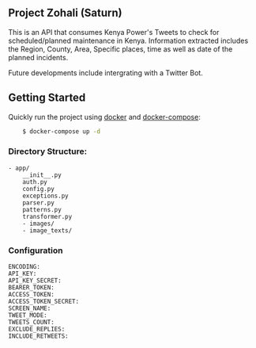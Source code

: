 ## Project Zohali (Saturn)
This is an API that consumes Kenya Power's Tweets to check for scheduled/planned maintenance in Kenya.
Information extracted includes the Region, County, Area, Specific places, time as well as date of the planned incidents.

Future developments include intergrating with a Twitter Bot.

## Getting Started
Quickly run the project using [docker](https://www.docker.com/) and
[docker-compose](https://docs.docker.com/compose/):
```bash
    $ docker-compose up -d
```

### Directory Structure:
    - app/
        __init__.py
        auth.py
        config.py
        exceptions.py
        parser.py
        patterns.py
        transformer.py
        - images/
        - image_texts/

### Configuration
    ENCODING:
    API_KEY:
    API_KEY_SECRET:
    BEARER_TOKEN:
    ACCESS_TOKEN:
    ACCESS_TOKEN_SECRET:
    SCREEN_NAME:
    TWEET_MODE:
    TWEETS_COUNT:
    EXCLUDE_REPLIES:
    INCLUDE_RETWEETS: